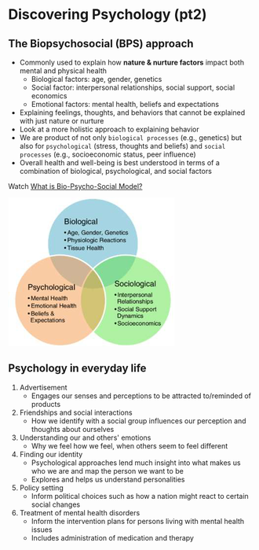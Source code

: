 # Discovering Psychology (pt2)

## The Biopsychosocial (BPS) approach
- Commonly used to explain how **nature & nurture factors** impact both mental and physical health
    - Biological factors: age, gender, genetics
    - Social factor: interpersonal relationships, social support, social economics
    - Emotional factors: mental health, beliefs and expectations
- Explaining feelings, thoughts, and behaviors that cannot be explained with just nature or nurture
- Look at a more holistic approach to explaining behavior
- We are product of not only `biological processes` (e.g., genetics) but also for `psychological` (stress, thoughts and beliefs) and `social processes` (e.g., socioeconomic status, peer influence)
- Overall health and well-being is best understood in terms of a combination of biological, psychological, and social factors

Watch [What is Bio-Psycho-Social Model?](https://www.youtube.com/watch?v=R8ljOrYPrcw)

![BPS Model](L2/bps.png)

## Psychology in everyday life
1. Advertisement
    - Engages our senses and perceptions to be attracted to/reminded of products
2. Friendships and social interactions
    - How we identify with a social group influences our perception and thoughts about ourselves
3. Understanding our and others' emotions
    - Why we feel how we feel, when others seem to feel different
4. Finding our identity
    - Psychological approaches lend much insight into what makes us who we are and map the person we want to be
    - Explores and helps us understand personalities
5. Policy setting
    - Inform political choices such as how a nation might react to certain social changes
6. Treatment of mental health disorders
    - Inform the intervention plans for persons living with mental health issues
    - Includes administration of medication and therapy
